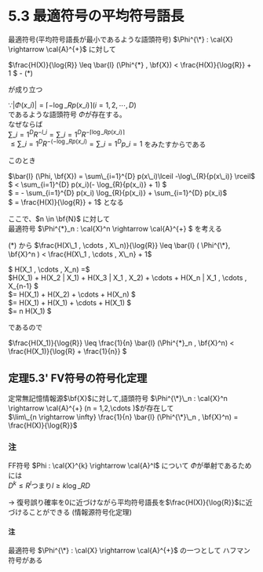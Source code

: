 # 5.3 最適符号の平均符号語長
最適符号(平均符号語長が最小であるような語頭符号)
$\Phi^{\*} : \cal{X} \rightarrow \cal{A}^{+}$ に対して

$\frac{H(X)}{\log{R}} \leq \bar{l} (\Phi^{\*} , \bf{X}) < \frac{H(X)}{\log{R}} + 1 $ - (\*)

が成り立つ

$∵ |\Phi(x\_i)| = \lceil - \log\_{R}{p(x\_i)} \rceil (i = 1,2, \cdots , D)$  
であるような語頭符号 $\Phi$が存在する。  
なぜならば  
$\sum\_{i=1}^{D}R^{-l\_i} = \sum\_{i=1}^{D} R^{- \lceil \log\_{R}{p(x\_i)} \rceil}$  
$\leq \sum\_{i=1}^{D} R^{- (- \log\_{R}{p(x\_i)}} = \sum\_{i=1}^{D}p\_i = 1$  をみたすからである

このとき

$\bar{l} (\Phi, \bf{X}) = \sum\_{i=1}^{D} p(x\_i)\lceil -\log\_{R}{p(x\_i)} \rceil$  
$ < \sum\_{i=1}^{D} p(x\_i)(- \log\_{R}{p(x\_i)} + 1) $  
$ = - \sum\_{i=1}^{D} p(x\_i) \log\_{R}{p(x\_i)} + \sum\_{i=1}^{D} p(x\_i)$  
$ = \frac{H(X)}{\log{R}} + 1$ となる

ここで、$n \in \bf{N}$ に対して  
最適符号 $\Phi^{\*}\_n : \cal{X}^n \rightarrow \cal{A}^{+} $ を考える

(\*) から 
$\frac{H(X\_1 , \cdots , X\_n)}{\log{R}} \leq \bar{l} ( \Phi^{\*}, \bf{X}^n ) 
  < \frac{H(X\_1 , \cdots , X\_n} + 1$

$ H(X\_1 , \cdots , X\_n) =$  
$H(X\_1) + H(X\_2 | X\_1) + H(X\_3 | X\_1 , X\_2) + \cdots + H(X\_n | X\_1 , \cdots , X\_{n-1} $  
$= H(X\_1) + H(X\_2) + \cdots + H(X\_n) $  
$= H(X\_1) + H(X\_1) + \cdots + H(X\_1) $  
$= n H(X\_1) $

であるので

$\frac{H(X\_1)}{\log{R}}
\leq \frac{1}{n} \bar{l} (\Phi^{\*}\_n , \bf{X}^n) < \frac{H(X\_1)}{\log{R} + \frac{1}{n}} $

## 定理5.3' FV符号の符号化定理
定常無記憶情報源$\bf{X}$に対して,語頭符号
$\Phi^{\*}\_n : \cal{X}^n \rightarrow \cal{A}^{+} (n = 1,2,\cdots )$が存在して  
$\lim\_{n \rightarrow \infty} \frac{1}{n} \bar{l} (\Phi^{\*}\_n , \bf{X}^n) = \frac{H(X)}{\log{R}}$

### 注
FF符号 \$Phi : \cal{X}^{k} \rightarrow \cal{A}^l$ について $\Phi$が単射であるためには  
$D^k \leq R^l$つまり$l \geq k \log\_R{D}$

-> 復号誤り確率を0に近づけながら平均符号語長を$\frac{H(X)}{\log{R}}$に近づけることができる (情報源符号化定理)

#### 注
最適符号 $\Phi^{\*} : \cal{X} \rightarrow \cal{A}^{+}$ の一つとして ハフマン符号がある

